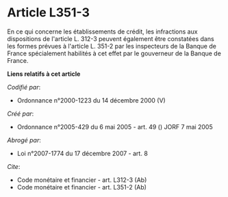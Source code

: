 # Article L351-3

En ce qui concerne les établissements de crédit, les infractions aux dispositions de l'article L. 312-3 peuvent également
être constatées dans les formes prévues à l'article L. 351-2 par les inspecteurs de la Banque de France spécialement
habilités à cet effet par le gouverneur de la Banque de France.

**Liens relatifs à cet article**

_Codifié par_:

  - Ordonnance n°2000-1223 du 14 décembre 2000 (V)

_Créé par_:

  - Ordonnance n°2005-429 du 6 mai 2005 - art. 49 () JORF 7 mai 2005

_Abrogé par_:

  - Loi n°2007-1774 du 17 décembre 2007 - art. 8

_Cite_:

  - Code monétaire et financier - art. L312-3 (Ab)
  - Code monétaire et financier - art. L351-2 (Ab)
